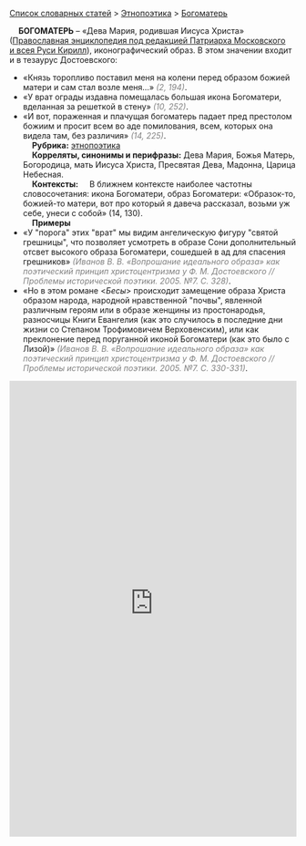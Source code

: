 <style>
st { color: Gray;
  font-style: italic;}
</style>

[Список словарных статей](https://thesaurus-dostoevsky.github.io/Thesaurus/) > [Этнопоэтика](ethnopoe.md) > [Богоматерь](богоматерь.md) 

&nbsp;&nbsp;&nbsp;&nbsp;**БОГОМАТЕРЬ** – «Дева Мария, родившая Иисуса Христа» ([Православная энциклопедия под редакцией Патриарха Московского и всея Руси Кирилл](https://www.pravenc.ru/)), иконографический образ. В этом значении входит и в тезаурус Достоевского:  
* «Князь торопливо поставил меня на колени  перед образом божией матери и сам стал возле меня…» <st>(2, 194)</st>.
* «У врат ограды издавна помещалась большая икона Богоматери, вделанная за решеткой в стену» <st>(10, 252)</st>.
* «И вот, пораженная и плачущая богоматерь падает пред престолом божиим и просит всем во аде помилования, всем, которых она видела там, без различия» <st>(14, 225)</st>.  
&nbsp;&nbsp;&nbsp;&nbsp;**Рубрика:** [этнопоэтика](ethnopoe.md)  
&nbsp;&nbsp;&nbsp;&nbsp;**Корреляты, синонимы и перифразы:** Дева Мария, Божья Матерь, Богородица, мать Иисуса Христа, Пресвятая Дева, Мадонна, Царица Небесная.  
&nbsp;&nbsp;&nbsp;&nbsp;**Контексты:** &nbsp;&nbsp;&nbsp;&nbsp;В ближнем контексте наиболее частотны словосочетания: икона Богоматери, образ Богоматери: «Образок-то, божией-то матери, вот про который я давеча рассказал, возьми уж себе, унеси с собой» (14, 130).  <br>
&nbsp;&nbsp;&nbsp;&nbsp;**Примеры**  
* «У "порога" этих "врат" мы видим ангелическую фигуру "святой грешницы", что позволяет усмотреть в образе Сони дополнительный отсвет высокого образа Богоматери, сошедшей в ад для спасения грешников» <st>(Иванов В. В. «Вопрошание идеального образа» как поэтический принцип христоцентризма у Ф. М. Достоевского // Проблемы исторической поэтики. 2005. №7. С. 328)</st>.
* «Но в этом романе <*Бесы*> происходит замещение образа Христа образом народа, народной нравственной "почвы", явленной различным героям или в образе женщины из простонародья, разносчицы Книги Евангелия (как это случилось в последние дни жизни со Степаном Трофимовичем Верховенским), или как преклонение перед поруганной иконой Богоматери (как это было с Лизой)» <st>(Иванов В. В. «Вопрошание идеального образа» как поэтический принцип христоцентризма у Ф. М. Достоевского // Проблемы исторической поэтики. 2005. №7. С. 330-331)</st>.

<iframe src="https://thesaurus-dostoevsky.github.io/nk/богоматерь.html" style="border:0px;width:100%;height:800px" allowfullscreen="true" webkitallowfullscreen="true" mozallowfullscreen="true">
